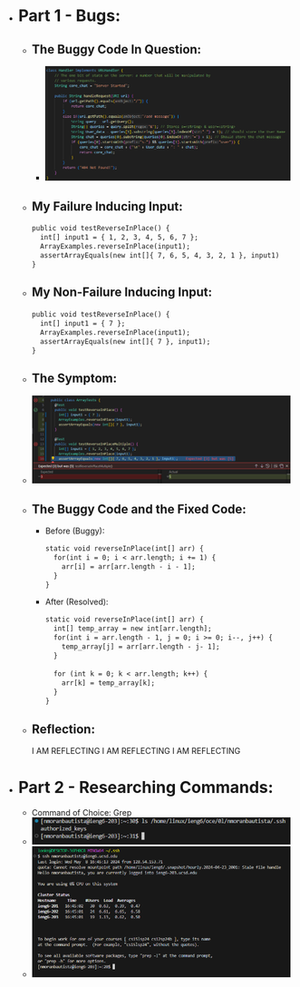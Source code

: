 * # Part 1 - Bugs:
  * ## The Buggy Code In Question:
    * ![Image](Code.PNG)
  * ## My Failure Inducing Input:
    ```
    public void testReverseInPlace() { 
      int[] input1 = { 1, 2, 3, 4, 5, 6, 7 };
      ArrayExamples.reverseInPlace(input1);
      assertArrayEquals(new int[]{ 7, 6, 5, 4, 3, 2, 1 }, input1)
    }
  * ## My Non-Failure Inducing Input:
    ```
    public void testReverseInPlace() {
      int[] input1 = { 7 };
      ArrayExamples.reverseInPlace(input1);
      assertArrayEquals(new int[]{ 7 }, input1);
	}
  * ## The Symptom:
   * ![Image](symptom.png) 
  * ## The Buggy Code and the Fixed Code:
    * Before (Buggy):
      ```
      static void reverseInPlace(int[] arr) {
        for(int i = 0; i < arr.length; i += 1) {
          arr[i] = arr[arr.length - i - 1];
        }
      }
    * After (Resolved):
      ```
      static void reverseInPlace(int[] arr) {
        int[] temp_array = new int[arr.length];
        for(int i = arr.length - 1, j = 0; i >= 0; i--, j++) {
          temp_array[j] = arr[arr.length - j- 1];
        }

        for (int k = 0; k < arr.length; k++) {
          arr[k] = temp_array[k];
        }
      }
  * ## Reflection:
    I AM REFLECTING I AM REFLECTING I AM REFLECTING 
* # Part 2 - Researching Commands:
  *  Command of Choice: Grep
  *  ![Image](updatedSSHpath.PNG)
  *  ![Image](lr2NoPassword.PNG)
